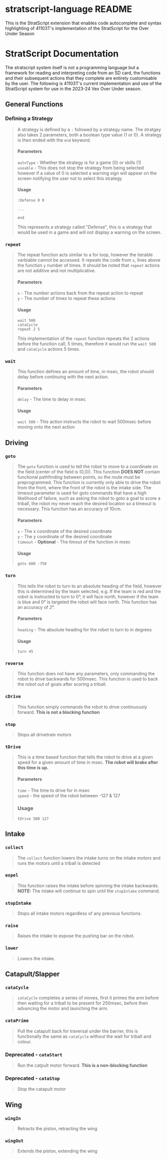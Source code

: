 # stratscript-language README

This is the StratScript extension that enables code autocomplete and syntax highlighting of 41103T's implementation of the StratScript for the Over Under Season


# StratScript Documentation

The stratscript system itself is not a programming language but a framework for reading and interpreting code from an SD card, the functions and their subsequent actions that they complete are entirely customisable by the user. The following is 41103T's current implementation and use of the StratScript system for use in the 2023-24 Vex Over Under season.

## General Functions

### Defining a Strategy

> A strategy is defined by a `:` followed by a strategy name. The stratgey also takes 2 parameters, both a boolean type value (1 or 0). A strategy is then ended with the `end` keyword.
>
> #### Parameters
>
> `autoType` - Whether the strategy is for a game (0) or skills (1)\
> `useable` - This does not stop the strategy from being selected however if a value of 0 is selected a warning sign will appear on the screen notifying the user not to select this strategy
>
> #### Usage
> ```
> :Defense 0 0
>
> ...
>
> end
> ```
> This represents a strategy called "Defense", this is a strategy that would be used in a game and will not display a warning on the screen.

### ```repeat```
> The repeat function acts similar to a for loop, however the iterable varbiable cannot be accessed. It repeats the code from ```x```, lines above the function ```y``` number of times. It should be noted that ```repeat``` actions are not additive and not multiplicative.
> #### Parameters
> ```x``` - The number actions back from the repeat action to repeat\
> ```y``` - The number of times to repeat these actions
> #### Usage
> ```
> wait 500
> cataCycle
> repeat 2 5
>```
> This implementation of the ```repeat``` function repeats the 2 actions before the function call, 5 times, therefore it would run the ```wait 500``` and ```cataCycle``` actions 5 times.

### ```wait```
> This function defines an amount of time, in msec, the robot should delay before continuing with the next action.
> #### Parameters
> ```delay``` - The time to delay in msec
> #### Usage
> ```wait 500``` - This action instructs the robot to wait 500msec before moving onto the next action

## Driving
### ```goto```
> The ```goto``` function is used to tell the robot to move to a coordinate on the field (center of the field is (0,0)). This function **DOES NOT** contain functional pathfinding between points, so the route must be preprogrammed. This function is currently only able to drive the robot from the front, where the front of the robot is the intake side. The timeout parameter is used for goto commands that have a high likelihood of failure, such as asking the robot to goto a goal to score a triball, the robot my never reach the desired location so a timeout is necessary. This function has an accuracy of 10cm.
> #### Parameters
> ```x``` - The x coordinate of the desired coordinate\
> ```y``` - The y coordinate of the desired coordinate\
> ```timeout``` - **Optional** - The timout of the function in msec
> #### Usage
> ```goto 600 -750```

### ```turn```
> This tells the robot to turn to an absolute heading of the field, however this is determined by the team selected, e.g. If the team is red and the robot is instructed to turn to 0°, it will face north, however if the team is blue and 0° is targeted the robot will face north. This function has an accuracy of 2°.
> #### Parameters
> ```heading``` - The absolute heading for the robot to turn to in degrees
> #### Usage
> ```turn 45```

### ```reverse```
> This function does not have any parameters, only commanding the robot to drive backwards for 500msec. This function is used to back the robot out of goals after scoring a triball.

### ```cDrive```
> This function simply commands the robot to drive continuously forward. **This is not a blocking function**

### ```stop```
> Stops all drivetrain motors

### ```tDrive```
> This is a time based function that tells the robot to drive at a given speed for a given amount of time in msec. **The robot will brake after this time is up.**
> #### Parameters
> ```time``` - The time to drive for in msec\
> ```speed``` - the speed of the robot between -127 & 127
> ### Usage
> ```tDrive 500 127```

## Intake
### ```collect```
> The ```collect``` function lowers the intake turns on the intake motors and runs the motors until a triball is detected

### ```expel```
> This function raises the intake before spinning the intake backwards. **NOTE:** The intake will continue to spin until the ```stopIntake``` command.

### ```stopIntake```
> Stops all intake motors regardless of any previous functions.

### ```raise```
> Raises the intake to expose the pushing bar on the robot.

### ```lower```
> Lowers the intake.

## Catapult/Slapper
### ```cataCycle```
> ```cataCycle``` completes a series of moves, first it primes the arm before then waiting for a triball to be present for 250msec, before then advancing the motor and launching the arm.

### ```cataPrime```
> Pull the catapult back for traversal under the barrier, this is functionally the same as ```cataCycle``` without the wait for triball and colour.

### Deprecated - ```cataStart```
> Run the catpult motor forward. **This is a non-blocking function**

### Deprecated - ```cataStop```
> Stop the catapult motor

## Wing
### ```wingIn```
> Retracts the piston, retracting the wing

### ```wingOut```
> Extends the piston, extending the wing